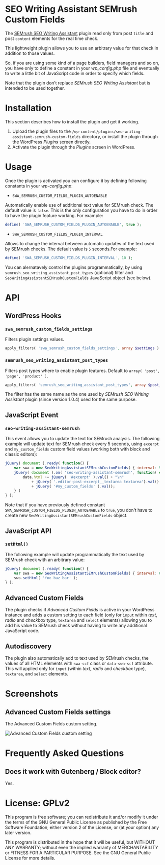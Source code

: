 # SEO Writing Assistant SEMrush Custom Fields

The [SEMrush SEO Writing Assistant](https://wordpress.org/plugins/semrush-seo-writing-assistant/) plugin read only from post `title` and post `content` elements for the real time check.

This lightweight plugin allows you to use an arbitrary value for that check in addition to those values.

So, if you are using some kind of a page builders, field managers and so on, you have only to define a constant in your 
_wp_config.php_ file and eventually to write a little bit of JavaScript code in order to specify which fields.

Note that the plugin don't replace _SEMrush SEO Writing Assistant_ but is intended to be used together.

# Installation  

This section describes how to install the plugin and get it working.

1. Upload the plugin files to the `/wp-content/plugins/seo-writing-assistant-semrush-custom-fields` directory, or install the plugin through the WordPress _Plugins_ screen directly.
1. Activate the plugin through the _Plugins_ screen in WordPress.

# Usage

Once the plugin is activated you can configure it by defining following constants in your _wp-config.php_:

* `SWA_SEMRUSH_CUSTOM_FIELDS_PLUGIN_AUTOENABLE`

Automatically enable use of additional text value for SEMrush check. The default value is `false`.
This is the only configuration you have to do in order to have the plugin feature working.
For example:

```php
define( 'SWA_SEMRUSH_CUSTOM_FIELDS_PLUGIN_AUTOENABLE', true );
```
* `SWA_SEMRUSH_CUSTOM_FIELDS_PLUGIN_INTERVAL`

Allows to change the interval between automatic updates of the text used by SEMrush checks.
The default value is `5` seconds.For example:

```php
define( 'SWA_SEMRUSH_CUSTOM_FIELDS_PLUGIN_INTERVAL', 10 );
```
You can alernatavely control the plugins programmatically, by using 
`semrush_seo_writing_assistant_post_types` (optional) filter and `SeoWritingAssistantSEMrushCustomFields` JavaScript object (see below).

# API

## WordPress Hooks

### `swa_semrush_custom_fields_settings`

Filters plugin settings values.

```php
apply_filters( 'swa_semrush_custom_fields_settings', array $settings )
```

### `semrush_seo_writing_assistant_post_types`

Filters post types where to enable plugin features. Default to `array( 'post', 'page', 'product' )`.

```php
apply_filters( 'semrush_seo_writing_assistant_post_types', array $post_types )
```

The filter has the same name as the one used by _SEMrush SEO Writing Assistant_ plugin (since version 1.0.4) used for the same purpose.

## JavaScript Event

### `seo-writing-assistant-semrush`

This event allows you to update the text for SEMrush analysis.
The following example will update text for SEMrush check every 5 seconds, using `excerpt` and `my_custom_fields` custom field values (working both with block and classic editors):

```javascript
jQuery( document ).ready( function() {
	var swa = new SeoWritingAssistantSEMrushCustomFields( { interval: 5 } );
	jQuery( document ).on( 'seo-writing-assistant-semrush', function( event, data ) {
		data.html += jQuery( '#excerpt' ).val() + "\n"
			+ jQuery( '.editor-post-excerpt__textarea textarea').val() + "\n"
			+ jQuery( '#my_custom_fields' ).val();
	} )
} );
```
Note that if you have previously defined constant `SWA_SEMRUSH_CUSTOM_FIELDS_PLUGIN_AUTOENABLE` to `true`, 
you don't have to create new `SeoWritingAssistantSEMrushCustomFields` object.

## JavaScript API

### `setHtml()`

The following example will update programmatically the text used by SEMrush check with an arbitrary value:

```javascript
jQuery( document ).ready( function() {
	var swa = new SeoWritingAssistantSEMrushCustomFields( { interval: 0 } );
	swa.setHtml( 'foo baz bar' );
} );
```
## Advanced Custom Fields

The plugin checks if _Advanced Custom Fields_ is active in your WordPress instance and adds a custom setting to each field 
(only for `input` within _text_, _radio_ and _checkbox_ type, `textarea` and `select` elements) allowing you to add his value 
to SEMrush check without having to write any additional JavaScript code.

## Autodiscovery

The plugin also automatically add to text used by SEMrush checks, the values of all HTML elements
with `swa-scf` class or `data-swa-scf` attribute.
This will applied only for `input` (within _text_, _radio_ and _checkbox_ type), `textarea`, and `select` elements.

# Screenshots 

## Advanced Custom Fields settings

The Advanced Custom Fields custom setting.

![Advanced Custom Fields custom setting](https://raw.githubusercontent.com/enrico-sorcinelli/seo-writing-assistant-semrush-custom-fields/master/assets-wp/screenshot-1.png)

# Frequently Asked Questions

## Does it work with Gutenberg / Block editor?

Yes.

# License: GPLv2

This program is free software; you can redistribute it and/or modify
it under the terms of the GNU General Public License as published by
the Free Software Foundation; either version 2 of the License, or
(at your option) any later version.

This program is distributed in the hope that it will be useful,
but WITHOUT ANY WARRANTY; without even the implied warranty of
MERCHANTABILITY or FITNESS FOR A PARTICULAR PURPOSE.  See the
GNU General Public License for more details.